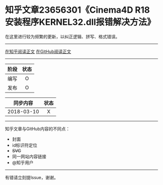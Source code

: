知乎文章23656301《Cinema4D R18安装程序KERNEL32.dll报错解决方法》
========================================

在这里进行较为频繁的更新，以纠正逻辑、拼写、格式错误。

----

[在知乎阅读正文](//zhuanlan.zhihu.com/p/23656301)
[在GitHub阅读正文](md4GitHub.md)

----

| 阶段 | 状态 |
|-|:-:|
| 编写 | O |
| 发布 | O |

| 同步内容 | 状态 |
|-|:-:|
| 2018-03-10 | X |

----

知乎文章与GitHub内容的不同点：
* 封面
* id标识符定位
* ~~SVG~~
* 同一网站内容链接
* @知乎用户

----

有错请立刻提Issue，谢谢。
